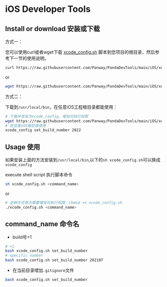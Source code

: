 # iOS Developer Tools

## Install or download 安装或下载

方式一：

您可以使用curl或者wget下载 [xcode_config.sh](https://raw.githubusercontent.com/Panway/PandaDevTools/main/iOS/xcode_config.sh) 脚本到您项目的根目录，然后参考下一节的使用说明。

```bash
curl https://raw.githubusercontent.com/Panway/PandaDevTools/main/iOS/xcode_config.sh -o xcode_config.sh
```

or

```bash
wget https://raw.githubusercontent.com/Panway/PandaDevTools/main/iOS/xcode_config.sh
```

方式二：

下载到`/usr/local/bin`，在任意iOS工程根目录都能使用：

```bash
# 下载并改名为xcode_config，增加可执行权限
wget https://raw.githubusercontent.com/Panway/PandaDevTools/main/iOS/xcode_config.sh -O /usr/local/bin/xcode_config && chmod +x /usr/local/bin/xcode_config
# 在任意iOS根目录使用：
xcode_config set_build_number 2022
```



## Usage 使用

如果安装上面的方法安装到`/usr/local/bin`,以下的`sh xcode_config.sh`可以换成`xcode_config`

execute shell script 执行脚本命令

```bash
sh xcode_config.sh <command_name>
```

or

```bash
# 这种方式首次需要增加可执行权限：chmod +x xcode_config.sh
./xcode_config.sh <command_name>
```

## command_name 命令名

- build号+1

```bash
# +1
bash xcode_config.sh set_build_number
# specific number
bash xcode_config.sh set_build_number 202107
```

- 在当前目录增加`.gitignore`文件

```bash
bash xcode_config.sh set_build_number
```